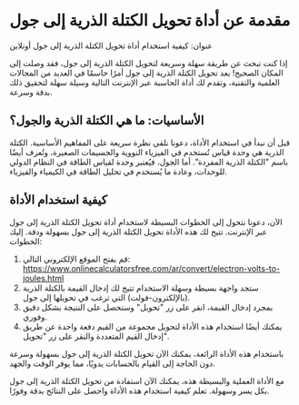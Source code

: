 مقدمة عن أداة تحويل الكتلة الذرية إلى جول
=========================================

عنوان: كيفية استخدام أداة تحويل الكتلة الذرية إلى جول أونلاين

إذا كنت تبحث عن طريقة سهلة وسريعة لتحويل الكتلة الذرية إلى جول، فقد وصلت إلى المكان الصحيح! يعد تحويل الكتلة الذرية إلى جول أمرًا حاسمًا في العديد من المجالات العلمية والتقنية، وتقدم لك أداة الحاسبة عبر الإنترنت التالية وسيلة سهلة لتحقيق ذلك بدقة وسرعة.

 الأساسيات: ما هي الكتلة الذرية والجول؟ 
----------------------------------------

قبل أن نبدأ في استخدام الأداة، دعونا نلقي نظرة سريعة على المفاهيم الأساسية. الكتلة الذرية هي وحدة قياس تُستخدم في الفيزياء النووية والجسيمات الصغيرة، وتُعرف أيضًا باسم "الكتلة الذرية المفردة". أما الجول، فيُعتبر وحدة لقياس الطاقة في النظام الدولي للوحدات، وعادة ما يُستخدم في تحليل الطاقة في الكيمياء والفيزياء.

 كيفية استخدام الأداة 
----------------------

الآن، دعونا نتحول إلى الخطوات البسيطة لاستخدام أداة تحويل الكتلة الذرية إلى جول عبر الإنترنت. تتيح لك هذه الأداة تحويل الكتلة الذرية إلى جول بسهولة ودقة. إليك الخطوات:

1. قم بفتح الموقع الإلكتروني التالي: <https://www.onlinecalculatorsfree.com/ar/convert/electron-volts-to-joules.html>
2. ستجد واجهة بسيطة وسهلة الاستخدام تتيح لك إدخال القيمة بالكتلة الذرية (بالإلكترون-فولت) التي ترغب في تحويلها إلى جول.
3. بمجرد إدخال القيمة، انقر على زر "تحويل" وستحصل على النتيجة بشكل دقيق وفوري.
4. يمكنك أيضًا استخدام هذه الأداة لتحويل مجموعة من القيم دفعة واحدة عن طريق إدخال القيم المتعددة والنقر على زر "تحويل".

باستخدام هذه الأداة الرائعة، يمكنك الآن تحويل الكتلة الذرية إلى جول بسهولة وسرعة دون الحاجة إلى القيام بالحسابات يدويًا، مما يوفر الوقت والجهد.

مع الأداة العملية والبسيطة هذه، يمكنك الآن استفادة من تحويل الكتلة الذرية إلى جول بكل يسر وسهولة. تعلم كيفية استخدام هذه الأداة واحصل على النتائج بدقة وفورًا.